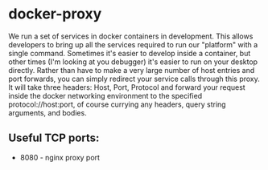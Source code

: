 # docker-proxy

We run a set of services in docker containers in development. This allows developers to bring up all the services required to run our "platform" with a single command. Sometimes it's easier to develop inside a container, but other times (I'm looking at you debugger) it's easier to run on your desktop directly. Rather than have to make a very large number of host entries and port forwards,
you can simply redirect your service calls through this proxy. It will take three headers: Host, Port, Protocol and
forward your request inside the docker networking environment to the specified protocol://host:port, of course currying any headers, query string arguments, and bodies.

## Useful TCP ports:

* 8080 - nginx proxy port
